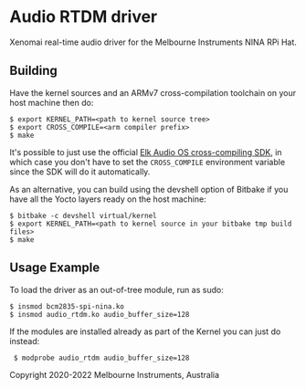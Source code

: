 # Audio RTDM driver

Xenomai real-time audio driver for the Melbourne Instruments NINA RPi Hat.

## Building

Have the kernel sources and an ARMv7 cross-compilation toolchain on your host machine then do:

```
$ export KERNEL_PATH=<path to kernel source tree>
$ export CROSS_COMPILE=<arm compiler prefix>
$ make
```

It's possible to just use the official [Elk Audio OS cross-compiling SDK](https://github.com/elk-audio/elkpi-sdk), in which case you don't have to set the `CROSS_COMPILE` environment variable since the SDK will do it automatically.

As an alternative, you can build using the devshell option of Bitbake if you have all the Yocto layers ready on the host machine:

```
$ bitbake -c devshell virtual/kernel
$ export KERNEL_PATH=<path to kernel source in your bitbake tmp build files>
$ make
```

## Usage Example
To load the driver as an out-of-tree module, run as sudo:

```
$ insmod bcm2835-spi-nina.ko
$ insmod audio_rtdm.ko audio_buffer_size=128
```

If the modules are installed already as part of the Kernel you can just do instead:

```
 $ modprobe audio_rtdm audio_buffer_size=128
```

Copyright 2020-2022 Melbourne Instruments, Australia
